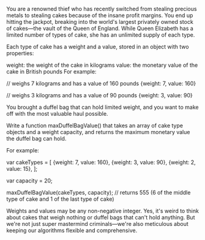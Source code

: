 You are a renowned thief who has recently switched from stealing precious metals to stealing cakes because of the insane profit margins. You end up hitting the jackpot, breaking into the world's largest privately owned stock of cakes—the vault of the Queen of England.
While Queen Elizabeth has a limited number of types of cake, she has an unlimited supply of each type.

Each type of cake has a weight and a value, stored in an object with two properties:

weight: the weight of the cake in kilograms
value: the monetary value of the cake in British pounds
For example:

  // weighs 7 kilograms and has a value of 160 pounds
{weight: 7, value: 160}

// weighs 3 kilograms and has a value of 90 pounds
{weight: 3, value: 90}

You brought a duffel bag that can hold limited weight, and you want to make off with the most valuable haul possible.

Write a function maxDuffelBagValue() that takes an array of cake type objects and a weight capacity, and returns the maximum monetary value the duffel bag can hold.

For example:

  var cakeTypes = [
    {weight: 7, value: 160},
    {weight: 3, value: 90},
    {weight: 2, value: 15},
];

var capacity = 20;

maxDuffelBagValue(cakeTypes, capacity);
// returns 555 (6 of the middle type of cake and 1 of the last type of cake)

Weights and values may be any non-negative integer. Yes, it's weird to think about cakes that weigh nothing or duffel bags that can't hold anything. But we're not just super mastermind criminals—we're also meticulous about keeping our algorithms flexible and comprehensive.
